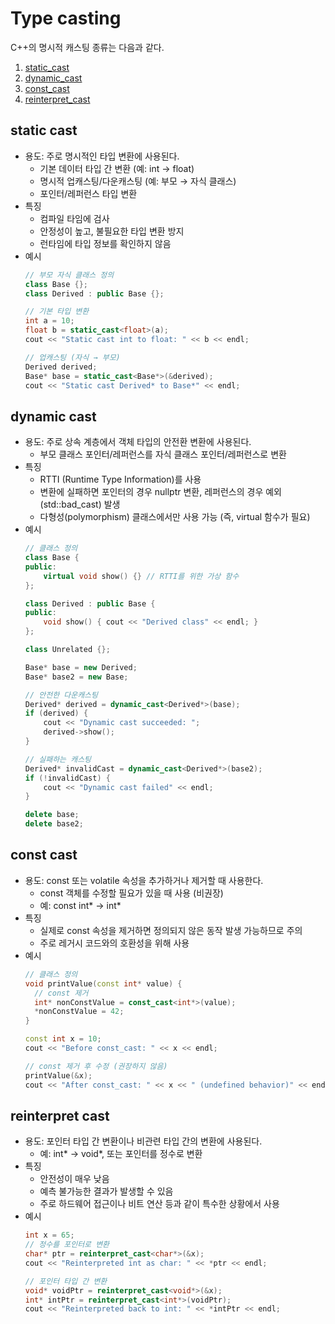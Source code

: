 # Type casting

C++의 명시적 캐스팅 종류는 다음과 같다.

1. [static_cast](#static-cast)
2. [dynamic_cast](#dynamic-cast)
3. [const_cast](#const-cast)
4. [reinterpret_cast](#reinterpret-cast)
  
## static cast
- 용도: 주로 명시적인 타입 변환에 사용된다.
  - 기본 데이터 타입 간 변환 (예: int &rarr; float)
  - 명시적 업캐스팅/다운캐스팅 (예: 부모 &rarr; 자식 클래스)
  - 포인터/레퍼런스 타입 변환
- 특징
  - 컴파일 타임에 검사
  - 안정성이 높고, 불필요한 타입 변환 방지
  - 런타임에 타입 정보를 확인하지 않음
- 예시
  ```cpp
  // 부모 자식 클래스 정의
  class Base {};
  class Derived : public Base {};
  ```
  ```cpp
  // 기본 타입 변환
  int a = 10;
  float b = static_cast<float>(a);
  cout << "Static cast int to float: " << b << endl;

  // 업캐스팅 (자식 → 부모)
  Derived derived;
  Base* base = static_cast<Base*>(&derived);
  cout << "Static cast Derived* to Base*" << endl;
  ```
  
## dynamic cast
- 용도: 주로 상속 계층에서 객체 타입의 안전환 변환에 사용된다.
  - 부모 클래스 포인터/레퍼런스를 자식 클래스 포인터/레퍼런스로 변환
- 특징
  - RTTI (Runtime Type Information)를 사용
  - 변환에 실패하면 포인터의 경우 nullptr 변환, 레퍼런스의 경우 예외 (std::bad_cast) 발생
  - 다형성(polymorphism) 클래스에서만 사용 가능 (즉, virtual 함수가 필요)
- 예시
  ```cpp
  // 클래스 정의
  class Base {
  public:
      virtual void show() {} // RTTI를 위한 가상 함수
  };
  
  class Derived : public Base {
  public:
      void show() { cout << "Derived class" << endl; }
  };

  class Unrelated {};
  ```
  ```cpp
  Base* base = new Derived;
  Base* base2 = new Base;

  // 안전한 다운캐스팅
  Derived* derived = dynamic_cast<Derived*>(base);
  if (derived) {
      cout << "Dynamic cast succeeded: ";
      derived->show();
  }

  // 실패하는 캐스팅
  Derived* invalidCast = dynamic_cast<Derived*>(base2);
  if (!invalidCast) {
      cout << "Dynamic cast failed" << endl;
  }

  delete base;
  delete base2;
  ```
  
## const cast
- 용도: const 또는 volatile 속성을 추가하거나 제거할 때 사용한다.
  - const 객체를 수정할 필요가 있을 때 사용 (비권장)
  - 예: const int* &rarr; int*
- 특징
  - 실제로 const 속성을 제거하면 정의되지 않은 동작 발생 가능하므로 주의
  - 주로 레거시 코드와의 호환성을 위해 사용
- 예시
  ```cpp
  // 클래스 정의
  void printValue(const int* value) {
    // const 제거
    int* nonConstValue = const_cast<int*>(value);
    *nonConstValue = 42;
  }
  ```
  ```cpp
  const int x = 10;
  cout << "Before const_cast: " << x << endl;

  // const 제거 후 수정 (권장하지 않음)
  printValue(&x);
  cout << "After const_cast: " << x << " (undefined behavior)" << endl;
  ```
  
## reinterpret cast
- 용도: 포인터 타입 간 변환이나 비관련 타입 간의 변환에 사용된다.
  - 예: int* &rarr; void*, 또는 포인터를 정수로 변환
- 특징
  - 안전성이 매우 낮음
  - 예측 불가능한 결과가 발생할 수 있음
  - 주로 하드웨어 접근이나 비트 연산 등과 같이 특수한 상황에서 사용
- 예시
  ```cpp
  int x = 65;
  // 정수를 포인터로 변환
  char* ptr = reinterpret_cast<char*>(&x);
  cout << "Reinterpreted int as char: " << *ptr << endl;

  // 포인터 타입 간 변환
  void* voidPtr = reinterpret_cast<void*>(&x);
  int* intPtr = reinterpret_cast<int*>(voidPtr);
  cout << "Reinterpreted back to int: " << *intPtr << endl;
  ```
